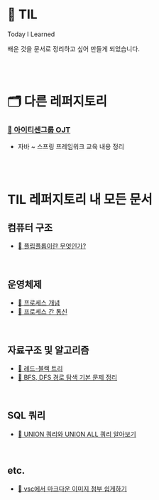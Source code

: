 # 📁 TIL
Today I Learned <br>

배운 것을 문서로 정리하고 싶어 만들게 되었습니다.


<br><br>

# 🗂 다른 레퍼지토리

### [📁 아이티센그룹 OJT](https://github.com/ino5/itcen-ojt)

- 자바 ~ 스프링 프레임워크 교육 내용 정리

<br><br>

# TIL 레퍼지토리 내 모든 문서



## 컴퓨터 구조

- [📒 플립플롭이란 무엇인가?](./md/flip-flop.md)


<br>

## 운영체제

- [📒 프로세스 개념](./md/process.md)
- [📒 프로세스 간 통신](./md/ipc.md)

<br>

## 자료구조 및 알고리즘

- [📒 레드-블랙 트리](./md/red-black-tree.md)
- [📒 BFS, DFS 경로 탐색 기본 문제 정리](./md/java-algorithm-bfs-dfs.md)

<br>

## SQL 쿼리

- [📒 UNION 쿼리와 UNION ALL 쿼리 알아보기](./md/union-query.md)

<br>

## etc.

- [📒 vsc에서 마크다운 이미지 첨부 쉽게하기](./md/vsc-markdown.md)
